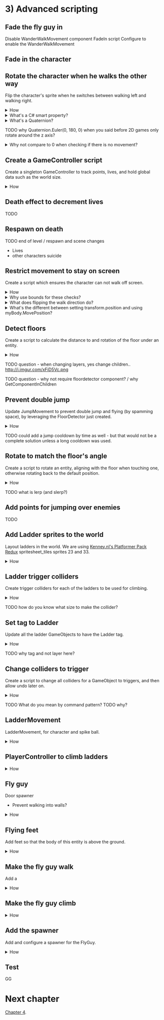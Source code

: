 # 3) Advanced scripting

## Fade the fly guy in

Disable WanderWalkMovement component
FadeIn script
Configure to enable the WanderWalkMovement

## Fade in the character



## Rotate the character when he walks the other way

Flip the character's sprite when he switches between walking left and walking right.

<details><summary>How</summary>

 - Create a C# script "RotateFacingDirection" under Assets/Code/Components/Movement.
 - Select the character GameObject and add the RotateFacingDirection component.
 - Paste in the following code:

```csharp
using UnityEngine;

/// <summary>
/// Rotates an entity based on it's current horizontal velocity.
/// 
/// This causes entities to face the direction they are walking.
/// </summary>
[RequireComponent(typeof(Rigidbody2D))]
public class RotateFacingDirection : MonoBehaviour
{
  /// <summary>
  /// The rotation that's applied when looking left (vs right).
  /// </summary>
  /// <remarks>
  /// Cached here for performance.
  /// </remarks>
  static readonly Quaternion backwardsRotation = Quaternion.Euler(0, 180, 0);

  /// <summary>
  /// Used to control movement.
  /// </summary>
  /// <remarks>
  /// Cached here for performance.
  /// </remarks>
  Rigidbody2D myBody;

  /// <summary>
  /// The direction we are currently walking, 
  /// used to know when we turn around.
  /// </summary>
  /// <remarks>
  /// Defaults to true as our entities are configured facing right.
  /// </remarks>
  bool _isGoingRight = true;

  /// <summary>
  /// The direction we are currently walking.
  /// When changed, flips the rotation so the entity is facing forward.
  /// </summary>
  public bool isGoingRight
  {
    get
    {
      return _isGoingRight;
    }
    private set
    {
      if(isGoingRight == value)
      { // The value is not changing
        return;
      }

      // Flip the entity
      transform.rotation *= backwardsRotation;
      _isGoingRight = value;
    }
  }

  /// <summary>
  /// A Unity event, called before this GameObject is instantiated.
  /// </summary>
  protected void Awake()
  {
    myBody = GetComponent<Rigidbody2D>();
    Debug.Assert(myBody != null);
  }

  /// <summary>
  /// A Unity event, called each frame.
  /// 
  /// Updates the entities rotation.
  /// </summary>
  protected void Update()
  {
    float xVelocity = myBody.velocity.x;
    // If there is any horizontal movement
    if(Mathf.Abs(xVelocity) > 0.1)
    { 
      // Determine the current walk direction
      // This may rotate the sprite c/o
      // the smart property above.
      isGoingRight = xVelocity > 0;
    }
  }
}
```

</details>
<details><summary>What's a C# smart property?</summary>

In C#, data may be exposed as either a Field or a Property.  Fields are simply data as one would expect.  Properties are accessed in code like a field is, but they are capable of more.

In this example, when isGoingRight changes between true and false, the GameObject's transform is rotated so that the sprite faces the correct direction.  Leveraging the property changing to trigger the rotation change is an example of logic in the property making it 'smart'.

There are pros and cons to smart properties.  For example, one may argue that including the transform change when isGoingRight is modified hides the mechanic and makes the code harder to follow.  There are always alternatives if you prefer to not use smart properties.  For example:

```csharp
bool isGoingRightNow = xVelocity > 0;
if(isGoingRight != isGoingRightNow) 
{
  transform.rotation *= backwardsRotation;    
  isGoingRight = isGoingRightNow;
}
```

</details>

<details><summary>What's a Quaternion?</summary>

A Quaternion is how rotations are stored in a game engine.  They represent the rotation with (x, y, z, w) values, stored in this fashion because that it is an effecient way to do the necessary calculations when rendering on object on screen.

You could argue that this is overkill for a 2D game as in 2D the only rotation that may be applied is around the Z axis, and I would agree.  However remember that Unity is a 3D game engine.  When creating a 2D game, you are still in a 3D environment.  Therefore under the hood, Unity still optimizes its data for 3D.

Quaternions are not easy for people to understand.  When we think of rotations, we typically think in terms of 'Euler' (pronounced oil-er) rotations.  Euler rotations are degrees of rotation around each axis, e.g. (0, 0, 30) means rotate the object by 30 degrees around the Z axis.

In the inspector, modifying a Transform's rotation is done in Euler.  In code, you can either work with Quatenions directly or use Euler and then convert it back to Quatenion for storage.

Given a Quatenion, you can calculate the Euler value like so:

```csharp
Quaternion myRotationInQuaternion = transform.rotation;
Vector3 myRotationInEuler = myRotationInQuaternion.eulerAngles;
```

Given an Euler value, you can calculate the Quatenion:

```csharp
Quaternion rotationOfZ30Degrees = Quaternion.Euler(0, 0, 30);
```

Quaternions may be combined using Quaternion multiplication:

```csharp
Quaternion rotationOfZ60Degrees 
  = rotationOfZ30Degrees * rotationOfZ30Degrees;
```

</details>

TODO why Quaternion.Euler(0, 180, 0) when you said before 2D games only rotate around the z axis?


<details><summary>Why not compare to 0 when checking if there is no movement?</summary>

In Unity, numbers are represented with the float data type.  Float is a way of representing decimal numbers but is a not precise representation like you may expect.  When you set a float to some value, internally it may be rounded ever so slightly.

The rounding that happens with floats allows operations on floats to be executed very quickly.  However it means we should never look for exact values when comparing floats, as a tiny rounding issue may lead to the numbers not being equal.

In the example above, as the velocity approaches zero, the significance of if the value is positive or negative, is lost.  It's possible that if we were to compare to 0 that at times the float may oscilate between a tiny negative value and a tiny positive value causing the sprite to flip back and forth.

</details>

## Create a GameController script

Create a singleton GameController to track points, lives, and hold global data such as the world size.

<details><summary>How</summary>

  - Create a new GameObject named "GameController"
  - Create a script also named "GameController" and add it to the GameObject just created.
  - Paste the following:

```csharp
using System;
using UnityEngine;
using UnityEngine.SceneManagement;

/// <summary>
/// Tracks information which persists between scenes.
/// 
/// Singleton: This should appear in every scene, 
/// and only the first will survive.
/// </summary>
public class GameController : MonoBehaviour
{
  /// <summary>
  /// A convenient way to access this singleton.
  /// </summary>
  /// <remarks>
  /// Optional, could us GameObject.FindObjectByType instead.
  /// </remarks>
  public static GameController instance;

  /// <summary>
  /// Player's remaining life.  
  /// 
  /// Each game we reset to the initial value.
  /// </summary>
  public int lifeCounter = 3;

  /// <summary>
  /// Stores the original lifeCounter value, 
  /// allowing us to reset to the between games.
  /// </summary>
  int originalLifeCount;

  /// <summary>
  /// Player's total points so far this game.
  /// </summary>
  [NonSerialized]
  public int points;

  /// <summary>
  /// The visible area of the world.  Used to react to 
  /// things being at the edge of the screen.
  /// </summary>
  public Bounds screenBounds
  {
    get; private set;
  }

  /// <summary>
  /// A Unity event, called before this GameObject is instantiated.
  /// 
  /// Destroy gameobject if this is the second game controller 
  /// (guaranteeing one in the scene).
  /// </summary>
  protected void Awake()
  {
    Debug.Assert(lifeCounter > 0);

    if(instance != null)
    {
      // There is already a GameController,
      // we don't need another.
      Destroy(gameObject);
      return;
    }
    
    instance = this;
    originalLifeCount = lifeCounter;

    // Calculate size of the visible world
    Camera camera = Camera.main;
    Vector2 screenSize = new Vector2(
      (float)Screen.width / Screen.height,
      1);
    screenSize *= camera.orthographicSize * 2;
    screenBounds = new Bounds(
      (Vector2)camera.transform.position,
      screenSize);

    // Ensure this GameObject never dies.
    DontDestroyOnLoad(gameObject);

    // Subscribe to scene changes, to consider
    // reseting the game (points/lives).
    SceneManager.sceneLoaded += SceneManager_sceneLoaded;

    Debug.Assert(originalLifeCount > 0);
    Debug.Assert(screenBounds.size.magnitude > 0);
  }

  /// <summary>
  /// On scene change, consider reset game data (i.e. points/life).
  /// </summary>
  /// <param name="scene">The scene being loaded ATM.</param>
  /// <param name="loadMode">ignored</param>
  void SceneManager_sceneLoaded(
    Scene scene,
    LoadSceneMode loadMode)
  {
    // When you return to the menu, reset the game.
    if(scene.name == "MainMenu")
    {
      Reset();
    }
  }

  /// <summary>
  /// Resets life and points in preparation for a new game.
  /// </summary>
  void Reset()
  {
    lifeCounter = originalLifeCount;
    points = 0;

    Debug.Assert(lifeCounter > 0);
  }
}
```

</details>

## Death effect to decrement lives

TODO

## Respawn on death

TODO
end of level / respawn and scene changes

- Lives
- other characters suicide

## Restrict movement to stay on screen

Create a script which ensures the character can not walk off screen.

<details><summary>How</summary>

 - Create a C# script "KeepWalkMovementOnScreen" under Assets/Code/Components/Movement.
 - Select the Character GameObject and add the KeepWalkMovementOnScreen component.
 - Paste in the following code:

```csharp
using UnityEngine;

/// <summary>
/// Ensures that the entity stays on the screen. 
/// It will flip the current walk direction automatically 
/// (which has no impact on the Player but causes enemies to bounce).
/// </summary>
[RequireComponent(typeof(Rigidbody2D))]
public class KeepWalkMovementOnScreen : MonoBehaviour
{
  #region Data
  /// <summary>
  /// Used to determine if we are currently moving.
  /// </summary>
  Rigidbody2D myBody;

  /// <summary>
  /// Used to cause the entity to start walking the 
  /// opposite direction when it hits the edge of the screen.
  /// 
  /// This is not required and may be null.
  /// </summary>
  WalkMovement walkMovement;
  #endregion

  #region Init
  /// <summary>
  /// A Unity event, called once before this GameObject
  /// is spawned in the world.
  /// </summary>
  protected void Awake()
  {
    myBody = GetComponent<Rigidbody2D>();
    walkMovement = GetComponent<WalkMovement>();

    

    Debug.Assert(myBody != null);
  }
  #endregion

  #region Events
  /// <summary>
  /// A Unity event, called each frame.
  /// 
  /// If the entity is off screen, pop it back 
  /// and flip the walk direction.
  /// </summary>
  protected void Update()
  {
    // Check if the entity is off screen
    if(GameController.instance.screenBounds.Contains(transform.position) == false)
    { 
      // Move the entity back to the edge of the screen
      transform.position =
        GameController.instance.screenBounds.ClosestPoint(transform.position);
      if(walkMovement != null)
      {
        // Flip the walk direction
        walkMovement.desiredWalkDirection 
          = -walkMovement.desiredWalkDirection;
      }
    }
  }
  #endregion
}
```

</details>

<details><summary>Why use bounds for these checks?</summary>

There are a few ways you could check for an entity walking off the edge of the screen.  I choose to use the Unity bounds struct because it has methods which make the rest of this component easy.  Specifically:

 - Contains: Check if the current position is on the screen.
 - ClosestPoint: Return the closest point on screen for the character, used when he is off-screen to teleport him back.

</details>

<details><summary>What does flipping the walk direction do?</summary>

Each frame the PlayerController sets the walk direction without consider the previous value.  So flipping the walk direction here is promptly overwritten by the PlayerController - resulting in little or no impact to movement in the game.

We included this logic because not all controllers are going to work the same way.  Later in the tutorial we will be adding another entity that uses WalkMovement by only setting desiredWalkDirection periodically.  For that entity, flipping the direction will cause the entity to bounce off the side of the screen and walk the other way.

This logic doesn't impact the character but it's not harmful either and it fits with the theme of this component, enabling reuse.

</details>

<details><summary>What's the different between setting transform.position and using myBody.MovePosition?</summary>

Updates to the Transform directly will teleport your character immediatelly and bypass all physics logic.  

Using the rigidbody.MovePosition method will smoothly transition the object to its new postion.  It's very fast, but if you try this and watch closely, MovePosition is animating a few frames on the way to the target position instead of going there immediatelly.

We are not suggesting one approach should always be used over the other - consider the use case and how you want your game to feel, sometimes teleporting is exactly the feature you're looking for.  

Be careful when you change position using either of these methods as opposed to using forces on the rigidbody.  It's possible that you teleport right into the middle of another object.  The next frame, Unity will try to react to that collision state and this may result in objects popping out in strange ways.

In this component we are setting transform.position for the teleport effect.  If rigidbody.MovePosition was used instead, occasionally issues would arrise as MovePosition competes with other forces on the object.

</details>



## Detect floors

Create a script to calculate the distance to and rotation of the floor under an entity.

<details><summary>How</summary>

 - Create a layer 'Floor'.
 - Select all the Platform GameObjects and change to Layer Floor.
   - When prompted, you can 'Yes, change children'.
 - Create a C# script "FloorDetector" under Assets/Code/Components/Movement.
 - Select the Character and add the FloorDetector component.
 - Paste in the following code:

```csharp
using UnityEngine;

/// <summary>
/// Used to determine if the entity is on the ground.  
/// Also provides properties about the ground we are standing on.
/// 
/// This component may be placed on the main entity GameObject 
/// or a child GameObject.  A child may be used to offset the feet
/// from the collider used for other things.
/// </summary>
[RequireComponent(typeof(Collider2D))]
public class FloorDetector : MonoBehaviour
{
  /// <summary>
  /// The rotation that's applied when a floor is upside down.
  /// </summary>
  static readonly Quaternion backwardsRotation = Quaternion.Euler(0, 0, 180);

  /// <summary>
  /// The collider on this gameObject, used to determine if we 
  /// are currently on the ground (vs jumping or falling).
  /// </summary>
  Collider2D myCollider;

  /// <summary>
  /// Sets a LayerMask to 'Floor' for use when calling Physics 
  /// to check if we are on ground.
  /// </summary>
  ContactFilter2D floorFilter;

  /// <summary>
  /// True if the entity is currently standing on the ground.
  /// </summary>
  public bool isTouchingFloor
  {
    get; private set;
  }

  /// <summary>
  /// The up direction / normal for the floor we are standing on.
  /// Null if we isTouchingFloor == false.
  /// </summary>
  public Vector2? floorUp
  {
    get; private set;
  }

  /// <summary>
  /// The rotation for the floor we are standing on.
  /// Null if we isTouchingFloor == false.
  /// </summary>
  public Quaternion? floorRotation
  {
    get; private set;
  }

  /// <summary>
  /// How far above the floor we are ATM.  
  /// 0 if isTouchingFloor.
  /// Null if there is no floor under us.
  /// </summary>
  public float? distanceToFloor
  {
    get; private set;
  }

  /// <summary>
  /// A Unity event, called once before this GameObject
  /// is spawned in the world.
  /// </summary>
  protected void Awake()
  {
    myCollider = GetComponent<Collider2D>();

    floorFilter = new ContactFilter2D()
    {
      layerMask = LayerMask.GetMask(new[] { "Floor" }),
      useLayerMask = true
    };

    Debug.Assert(myCollider != null);
  }

  /// <summary>
  /// A Unity event, called every x ms of game time.
  /// 
  /// Checks for floor and updates properties.
  /// </summary>
  protected void FixedUpdate()
  {
    Collider2D floorWeAreStandingOn = DetectTheFloorWeAreStandingOn();
    isTouchingFloor = floorWeAreStandingOn != null;

    Collider2D floorUnderUs;
    if(floorWeAreStandingOn != null)
    {
      floorUp = CalculateFloorUp(floorWeAreStandingOn);
      floorRotation = CalculateFloorRotation(floorWeAreStandingOn);
      floorUnderUs = floorWeAreStandingOn;
    }
    else
    {
      floorUp = null;
      floorRotation = null;
      floorUnderUs = DetectFloorUnderUs();
    }

    distanceToFloor = CalculateDistanceToFloor(floorWeAreStandingOn, floorUnderUs);
  }

  /// <summary>
  /// Returns the collider for the floor / platform we are 
  /// standing on, if we are not in the air.
  /// </summary>
  /// <returns>The floor's collider, or null.</returns>
  Collider2D DetectTheFloorWeAreStandingOn()
  {
    Collider2D[] possibleResultList = new Collider2D[3];

    // Ask Unity which floors we are colliding with
    int foundColliderCound
      = Physics2D.OverlapCollider(myCollider, floorFilter, possibleResultList);

    for(int i = 0; i < foundColliderCound; i++)
    {
      Collider2D collider = possibleResultList[i];
      ColliderDistance2D distance = collider.Distance(myCollider);

      // If my collider is on or above the floor
      // (vs jumping up through a floor)
      // and we are making contact with the top (vs bottom) 
      if(distance.distance >= -.1f
        && Vector2.Dot(Vector2.up, distance.normal) > 0)
      {
        return collider;
      }
    }

    // Didn't find a valid floor, we must be in the air.
    return null;
  }

  /// <summary>
  /// If we are not standing on a floor, this may be used
  /// to raycast from the center of the entity downwards,
  /// looking for the first floor underneath us.
  /// </summary>
  /// <returns>The floor's collider, or null.</returns>
  Collider2D DetectFloorUnderUs()
  {
    // Raycast to find any floor under us if we can.
    RaycastHit2D[] result = new RaycastHit2D[1];
    if(Physics2D.Raycast(transform.position, Vector2.down, floorFilter, result) > 0)
    {
      return result[0].collider;
    }

    // Can't find any floor
    // this should never happen with our level design.
    return null;
  }

  /// <summary>
  /// If we are standing on a floor, this may be used
  /// to determine its up direction.
  /// </summary>
  /// <returns>
  /// The floor 'up' normally.  
  /// 'Down' when the floor is upsidedown.
  /// i.e. always facing positive Y.
  /// </returns>
  static Vector2 CalculateFloorUp(
    Collider2D floorWeAreStandingOn)
  {
    Debug.Assert(floorWeAreStandingOn != null);

    // The transform up represents the platform's normal because any rotation in the platform sprite 
    // is part of it's gameObject (vs drawn with rotation or rotated in a child object).
    Vector2 floorUp = floorWeAreStandingOn.transform.up;
    if(Vector2.Dot(Vector2.up, floorUp) >= 0)
    {
      return floorUp;
    }
    else
    {
      // Use down instead
      return -floorUp;
    }
  }

  /// <summary>
  /// If we are standing on a floor, this may be used
  /// to determine its rotation.
  /// </summary>
  /// <returns>
  /// The floor rotation normally.  
  /// The floor rotation * (0, 0, 180) when the floor is upsidedown.
  /// i.e. always facing the world up.
  /// </returns>
  static Quaternion CalculateFloorRotation(
    Collider2D floorWeAreStandingOn)
  {
    Debug.Assert(floorWeAreStandingOn != null);

    Quaternion floorRotation = floorWeAreStandingOn.transform.rotation;
    if(Quaternion.Dot(floorRotation, Quaternion.identity) >= 0)
    {
      return floorRotation;
    }
    else
    {
      return floorRotation * backwardsRotation;
    }
  }

  /// <summary>
  /// Determines the distance to the closest floor.
  /// </summary>
  /// <returns>
  /// 0 if standing on a floor.
  /// > 0 if there is floor under us.
  /// null if we couldn't find a floor.
  /// </returns>
  float? CalculateDistanceToFloor(
    Collider2D floorWeAreStandingOn,
    Collider2D floorUnderUs)
  {
    if(floorWeAreStandingOn != null)
    {
      // If standing, distance is assumed to be 0
      return 0;
    }
    else if(floorUnderUs != null)
    {
      // Compare bounds to determine the separation between them
      float yOfTopOfFloor = floorUnderUs.bounds.max.y;

      // If an edgeRadius was used, this must be added to the bounds info
      if(floorUnderUs is BoxCollider2D)
      {
        BoxCollider2D boxCollider = (BoxCollider2D)floorUnderUs;
        yOfTopOfFloor += boxCollider.edgeRadius;
      }

      return myCollider.bounds.min.y - yOfTopOfFloor;
    }
    else
    {
      // Couldn't find a floor
      return null;
    }
  }
}
```

</details>

TODO question - when changing layers, yes change children..
http://i.imgur.com/xFiD5Vc.png

TODO question - why not require floordetector component? / why GetComponentInChildren



## Prevent double jump

Update JumpMovement to prevent double jump and flying (by spamming space), by leveraging the FloorDetector just created.

<details><summary>How</summary>

 - Update JumpMovement with the following changes (or copy paste the full version TODO link).

<details><summary>Existing code</summary>

```csharp
using UnityEngine;

/// <summary>
/// Controls the entity's jump.  
/// 
/// Another component drives when to jump via Jump().
/// </summary>
[RequireComponent(typeof(Rigidbody2D))]
[RequireComponent(typeof(AudioSource))]
public class JumpMovement : MonoBehaviour
{
  /// <summary>
  /// The sound to play when the character starts their jump.
  /// </summary>
  [SerializeField]
  AudioClip jumpSound;

  /// <summary>
  /// How much force to apply on jump.
  /// </summary>
  [SerializeField]
  float jumpSpeed = 6.5f;

  /// <summary>
  /// Used to add force on jump.
  /// </summary>
  Rigidbody2D myBody;
```

</details>

```csharp
  /// <summary>
  /// Used to confirm we are grounded before jumping.
  /// </summary>
  FloorDetector floorDector; 
```

<details><summary>Existing code</summary>

```csharp
  /// <summary>
  /// Used to play sound effects.
  /// </summary>
  AudioSource audioSource;

  /// <summary>
  /// Used to process events in FixedUpdate that 
  /// may have been captured on Update.
  /// </summary>
  bool wasJumpRequestedSinceLastFixedUpdate;

  /// <summary>
  /// A Unity event, called once before this GameObject
  /// is spawned in the world.
  /// </summary>
  protected void Awake()
  {
    myBody = GetComponent<Rigidbody2D>();
    
```

</details>

```csharp
    floorDector = GetComponentInChildren<FloorDetector>(); 
    Debug.Assert(floorDector != null); 
```

<details><summary>Existing code</summary>

```csharp
    audioSource = GetComponent<AudioSource>();

    Debug.Assert(myBody != null);
    Debug.Assert(audioSource != null);
  }

  /// <summary>
  /// Adds force to the body to make the entity jump.
  /// </summary>
  public void Jump()
  {
    Debug.Assert(jumpSpeed >= 0,
      "jumpSpeed must not be negative");

    wasJumpRequestedSinceLastFixedUpdate = true;
  }

  protected void FixedUpdate()
  {
    if(wasJumpRequestedSinceLastFixedUpdate)
    {
```

</details>

```csharp
      if(floorDector.isTouchingFloor) 
      {
```

<details><summary>Existing code</summary>


```csharp
        // Jump!
        myBody.AddForce(
            new Vector2(0, jumpSpeed),
            ForceMode2D.Impulse);

        // Play the sound effect
        audioSource.PlayOneShot(jumpSound);
```

</details>

```csharp
      } 
```

<details><summary>Existing code</summary>

```csharp
      // Clear the jump flag, enabling the next jump
      wasJumpRequestedSinceLastFixedUpdate = false;
    }
  }
}
```
</details>

</details>

TODO could add a jump cooldown by time as well - but that would not be a complete solution unless a long cooldown was used.


## Rotate to match the floor's angle

Create a script to rotate an entity, aligning with the floor when touching one, otherwise rotating back to the default position.

<details><summary>How</summary>

```csharp
using UnityEngine;

/// <summary>
/// When on floor, rotates an entity to align with the floor. 
/// 
/// When in air, rotates towards identity 
/// (back to standing straight up).
/// </summary>
[RequireComponent(typeof(RotateFacingDirection))]
public class RotateToAlignWithFloor : MonoBehaviour
{
  /// <summary>
  /// The rotation that's applied when looking left (vs right).
  /// </summary>
  /// <remarks>Cached here for performance.</remarks>
  static readonly Quaternion backwardsRotation 
    = Quaternion.Euler(0, 180, 0);

  /// <summary>
  /// How quickly the entity rotates so that 
  /// its feet are both on the floor.
  /// </summary>
  [SerializeField]
  float rotationLerpSpeed = .4f;

  /// <summary>
  /// Used to get info about the floor we are over.
  /// </summary>
  FloorDetector floorDetector;

  /// <summary>
  /// Used to determine the current facing direction.
  /// </summary>
  RotateFacingDirection facingDirection;

  /// <summary>
  /// A Unity event, called once before this GameObject
  /// is spawned in the world.
  /// </summary>
  protected void Awake()
  {
    floorDetector = GetComponentInChildren<FloorDetector>();
    facingDirection = GetComponent<RotateFacingDirection>();

    Debug.Assert(floorDetector != null);
    Debug.Assert(facingDirection != null);
  }

  /// <summary>
  /// A Unity event, called each frame.
  /// 
  /// Update the entities rotation.
  /// </summary>
  protected void Update()
  {
    Quaternion targetRotation;
    if(floorDetector.isTouchingFloor)
    {
      targetRotation = floorDetector.floorRotation.Value;
    }
    else
    {
      targetRotation = Quaternion.identity;
    }

    if(facingDirection.isGoingRight == false)
    {
      // If the entity is flipped, also flip the target 
      // rotation we are lerping towards
      targetRotation *= backwardsRotation;
    }

    transform.rotation = Quaternion.Lerp(
      transform.rotation, 
      targetRotation, 
      rotationLerpSpeed * Time.deltaTime);
  }
}
```

</details>

TODO what is lerp (and slerp?)

## Add points for jumping over enemies

TODO

## Add Ladder sprites to the world

Layout ladders in the world.  We are using [Kenney.nl's Platformer Pack Redux](http://kenney.nl/assets/platformer-pack-redux) spritesheet_tiles sprites 23 and 33.

<details><summary>How</summary>

 - Create a parent Ladder GameObject, add sprite(s) for the look you want.
   - You may want to 'Flip' the Y in the SpriteRenderer to mirror the top and bottom on some ladders.
   - The child sprite GameObjects should have a default Transform, with the execption of the Y position when multiple sprites are used.
   - It usually looks fine to overlap sprites a bit, as we do to get the space between ladder steps looking good.
 - Set the SpriteRenderers' Order is Layer to -1.
 - Position the ladder and repeat, creating several ladders - some which look broken.
 - Create a new parent GameObject to hold all the ladders (optional).

<img src="http://i.imgur.com/NtZZZxD.gif" />

</details>


## Ladder trigger colliders

Create trigger colliders for each of the ladders to be used for climbing.

<details><summary>How</summary>

 - Add BoxCollider2D.
 - Size them so that:
   - The width is thinner than the sprite.
   - The bottom of the collider is about half the character's height above the lower platform.
   - The top of the collider is about half the character's height above the upper platform.
 - Check "Is Trigger".

<img src="http://i.imgur.com/GyGCU4n.png" />

TODO update collider size screenshot

</details>

TODO how do you know what size to make the collider?

## Set tag to Ladder

Update all the ladder GameObjects to have the Ladder tag.

<details><summary>How</summary>

 - Create a tag for "Ladder".
 - Select all the ladder GameObjects and change their tag to Ladder.
   - You can select "Yes, change children" when prompted.

</details>

TODO why tag and not layer here?


## Change colliders to trigger

Create a script to change all colliders for a GameObject to triggers, and then allow undo later on.

<details><summary>How</summary>

 - Create a script Assets/Code/Utils/ChangeCollidersToTriggersCommand
 - Paste in the following:

```csharp
using System.Collections.Generic;
using UnityEngine;

/// <summary>
/// This uses the 'Command pattern' to disable colliders on a 
/// gameObject (by changing them to triggers).
/// 
/// It stores the colliders modified so it may undo the change
/// later.
/// </summary>
public class ChangeCollidersToTriggersCommand
{
  /// <summary>
  /// The colliders which were modified.
  /// Saved to enable undo later on.
  /// </summary>
  List<Collider2D> impactedColliderList;

  /// <summary>
  /// Disables all colliders on the gameObject 
  /// and stores them allowing undo later.
  /// </summary>
  /// <param name="gameObject">
  /// The gameObject to disable colliders for.
  /// </param>
  public ChangeCollidersToTriggersCommand(
    GameObject gameObject)
  {
    impactedColliderList = new List<Collider2D>();
    Collider2D[] colliderList 
      = gameObject.GetComponentsInChildren<Collider2D>();
    for(int i = 0; i < colliderList.Length; i++)
    {
      Collider2D collider = colliderList[i];
      // Only modify colliders 
      // (vs anything that is already a trigger)
      if(collider.isTrigger == false)
      { 
        // Store this for undo later
        impactedColliderList.Add(collider);

        // Change to trigger, allowing this to pass-through 
        // obstacles
        collider.isTrigger = true;
      }
    }
  }

  /// <summary>
  /// Re-enable all colliders this command originally disabled.
  /// </summary>
  public void Undo()
  {
    for(int i = 0; i < impactedColliderList.Count; i++)
    {
      Collider2D collider = impactedColliderList[i];
      collider.isTrigger = false;
    }
  }
}
```

</details>

TODO What do you mean by command pattern?
TODO why?

## LadderMovement

LadderMovement, for character and spike ball.


<details><summary>How</summary>

 - Create "LadderMovement"
 - Add to character

```csharp
using System;
using System.Collections.Generic;
using UnityEngine;

/// <summary>
/// Controls the motion up/down ladders.
/// 
/// Driven primarily by desiredClimbDirection.
/// 
/// When on a ladder, this component overwrites the 
/// rigidbody velocity.y (not the .x), preventing gravity.
/// </summary>
[RequireComponent(typeof(Rigidbody2D))]
public class LadderMovement : MonoBehaviour
{
  /// <summary>
  /// Set by another component to attempt climbing a ladder 
  /// up/down.
  /// </summary>
  [NonSerialized]
  public float desiredClimbDirection;

  /// <summary>
  /// Called when the entity first gets on a ladder.
  /// </summary>
  public event Action onGettingOnLadder;

  /// <summary>
  /// Called when the entity gets off a ladder it was 
  /// previously climbing.
  /// </summary>
  public event Action onGettingOffLadder;

  /// <summary>
  /// True if the entity is currently on a ladder.
  /// </summary>
  public bool isOnLadder
  {
    get
    {
      return ladderWeAreOn != null;
    }
  }

  /// <summary>
  /// How quickly the entity moves up/down ladders.
  /// </summary>
  [SerializeField]
  float climbSpeed = 60;

  /// <summary>
  /// Used to turn off gravity while we are climbing.
  /// </summary>
  Rigidbody2D myBody;

  /// <summary>
  /// Used to determine the distance to the ground.
  /// </summary>
  FloorDetector floorDetector;

  /// <summary>
  /// Backs the ladderWeAreOn property.
  /// </summary>
  GameObject _ladderWeAreOn;

  /// <summary>
  /// The ladder we are currently climbing, if any.
  /// </summary>
  GameObject ladderWeAreOn
  {
    get
    {
      return _ladderWeAreOn;
    }
    set
    {
      if(_ladderWeAreOn == value)
      {
        // No changes
        return;
      }

      _ladderWeAreOn = value;

      if(ladderWeAreOn != null)
      {
        OnGettingOnLadder();
      }
      else
      {
        OnGettingOffLadder();
      }
    }
  }

  /// <summary>
  /// Used to turn off colliders when we get on a ladder,
  /// and then turn them back on when we get off a ladder.
  /// This allows us to walk through floors while climbing.
  /// </summary>
  ChangeCollidersToTriggersCommand triggerCommand;

  /// <summary>
  /// Via trigger enter/exit we maintain a list of all 
  /// the ladders the entity is currently standing on.
  /// </summary>
  List<GameObject> currentLadderList;

  /// <summary>
  /// A Unity event, called once before this GameObject
  /// is spawned in the world.
  /// </summary>
  protected void Awake()
  {
    currentLadderList = new List<GameObject>();
    myBody = GetComponent<Rigidbody2D>();
    floorDetector = GetComponentInChildren<FloorDetector>();

    Debug.Assert(myBody != null);
    Debug.Assert(floorDetector != null);
  }

  /// <summary>
  /// When we encounter a new ladder, add it to the list.
  /// </summary>
  /// <param name="collision">The gameObject we just encountered.</param>
  protected void OnTriggerEnter2D(
    Collider2D collision)
  {
    // Ignore anything which is not a ladder
    if(collision.CompareTag("Ladder") == false)
    {
      return;
    }

    // Add this to the list of ladders we are on top of
    currentLadderList.Add(collision.gameObject);
  }

  /// <summary>
  /// When we walk away from a ladder, remove it from the currentLadderList.
  /// </summary>
  /// <param name="collision">The gameObject we are walking away from.</param>
  protected void OnTriggerExit2D(
    Collider2D collision)
  {
    // If the ladder being removed is the currentLadder, force getting off.
    if(collision.gameObject == ladderWeAreOn)
    {
      GetOffLadder();
    }

    // Remove the ladder from the list
    currentLadderList.Remove(collision.gameObject);
  }

  /// <summary>
  /// Consider getting on/off a ladder given climbDirection. 
  /// When on a ladder, control the entity's y movement.
  /// </summary>
  protected void FixedUpdate()
  {
    GameObject ladder = ladderWeAreOn;

    if(ladder == null)
    {
      // If we are not on a ladder, check if we are near one.
      ladder = FindClosestLadder();
      if(ladder == null)
      {
        // If we are not near a ladder, there's nothing to do
        return;
      }
    }

    // Get the climbable region for the ladder
    Bounds bounds = ladder.GetComponent<Collider2D>().bounds;

    if(isOnLadder == false && Mathf.Abs(desiredClimbDirection) > 0.01)
    {
      // If the desiredClimbDirection is not zero, consider getting on
      if(((desiredClimbDirection > 0 && myBody.position.y < bounds.center.y)
        || (desiredClimbDirection < 0 && myBody.position.y > bounds.center.y)))
      {
        // Get on if moving up and on lower half or moving down and on upper half
        ladderWeAreOn = ladder;
      }
    }

    if(isOnLadder)
    {
      float currentVerticalVelocity = myBody.velocity.y;
      if(floorDetector.distanceToFloor > .1f && floorDetector.distanceToFloor < .3f
        && ((currentVerticalVelocity > 0 && myBody.position.y > bounds.center.y)
          || (currentVerticalVelocity < 0 && myBody.position.y < bounds.center.y)))
      {
        // If feet near ground and moving towards end of ladder
        GetOffLadder();
      }
      else
      {
        // Move up/down ladder or hold current location
        myBody.velocity = new Vector2(myBody.velocity.x,
          desiredClimbDirection * climbSpeed * Time.fixedDeltaTime);
      }
    }
  }

  /// <summary>
  /// Get off the ladder.
  /// </summary>
  public void GetOffLadder()
  {
    ladderWeAreOn = null;
  }

  /// <summary>
  /// Called when the entity first gets on a ladder.
  /// </summary>
  void OnGettingOnLadder()
  {
    Debug.Assert(triggerCommand == null);

    // When we first get on a ladder, disable physics to allow climbing through the floor
    triggerCommand = new ChangeCollidersToTriggersCommand(gameObject);
    myBody.gravityScale = 0;
    myBody.velocity = Vector2.zero;

    if(onGettingOnLadder != null)
    {
      // Fire event for other components
      onGettingOnLadder();
    }
  }

  /// <summary>
  /// Called when an entity gets off a ladder they are climbing.
  /// </summary>
  void OnGettingOffLadder()
  {
    // When we get off a ladder, re-enable physics
    triggerCommand.Undo();
    triggerCommand = null;
    desiredClimbDirection = 0;
    myBody.GetComponent<Collider2D>().isTrigger = false;
    myBody.gravityScale = 1;

    if(onGettingOffLadder != null)
    {
      // Fire event for other components
      onGettingOffLadder();
    }
  }

  /// <summary>
  /// The best fit ladder the entity is standing on/near, 
  /// if any.
  /// </summary>
  /// <returns>The closest ladder's GameObject, or null.</returns>
  GameObject FindClosestLadder()
  {
    if(currentLadderList.Count == 0)
    {
      // We are not near any ladder ATM
      return null;
    }

    // Select the closest ladder, if we are standing near several
    GameObject closestLadder = null;
    float distanceToClosestLadder = 0;
    for(int i = 0; i < currentLadderList.Count; i++)
    {
      GameObject ladder = currentLadderList[i];
      float distanceToLadder = (ladder.transform.position - transform.position).sqrMagnitude;
      if(closestLadder == null)
      {
        closestLadder = ladder;
        distanceToClosestLadder = distanceToLadder;
      }
      else
      {
        if(distanceToLadder < distanceToClosestLadder)
        {
          closestLadder = ladder;
          distanceToClosestLadder = distanceToLadder;
        }
      }
    }

    return closestLadder;
  }
}
```


</details>

## PlayerController to climb ladders



<details><summary>How</summary>

 - TODO

<details><summary>Existing code</summary>

```csharp
using UnityEngine;

/// <summary>
/// Wires up user input, allowing the user to 
/// control the player in game with a keyboard.
/// </summary>
[RequireComponent(typeof(WalkMovement))]
[RequireComponent(typeof(JumpMovement))]
```

</details>

```csharp
[RequireComponent(typeof(LadderMovement))] 
```

<details><summary>Existing code</summary>

```csharp
public class PlayerController : MonoBehaviour
{
  /// <summary>
  /// Used to cause the object to walk.
  /// </summary>
  WalkMovement walkMovement;

  /// <summary>
  /// Used to cause the object to jump.
  /// </summary>
  JumpMovement jumpMovement;
```

</details>

```csharp
  /// <summary>
  /// Used to cause the object to climb up or down.
  /// </summary>
  LadderMovement ladderMovement; 
```

<details><summary>Existing code</summary>

```csharp
  /// <summary>
  /// A Unity event, called once before the GameObject
  /// is instantiated.
  /// </summary>
  protected void Awake()
  {
    walkMovement = GetComponent<WalkMovement>();
    jumpMovement = GetComponent<JumpMovement>();
```

</details>

```csharp
    ladderMovement = GetComponent<LadderMovement>(); 
    Debug.Assert(ladderMovement != null); 
```

<details><summary>Existing code</summary>

```csharp

    Debug.Assert(walkMovement != null);
    Debug.Assert(jumpMovement != null);
  }

  /// <summary>
  /// A Unity event, called every x ms of game time.
  /// 
  /// Consider moving.
  /// </summary>
  /// <remarks>
  /// Moving uses an input state, and therefore may be captured 
  /// on Update or FixedUpdate, we use FixedUpdate since physics 
  /// also runs on FixedUpdate, so trying to do this on update would
  /// require an extra cache (w/o benefit).
  /// </remarks>
  protected void FixedUpdate()
  {
    // Consider moving left/right based off keyboard input.
    walkMovement.desiredWalkDirection
      = Input.GetAxis("Horizontal");
```

</details>

```csharp
    // Consider climbing a ladder
    ladderMovement.desiredClimbDirection 
      = Input.GetAxis("Vertical");
```

<details><summary>Existing code</summary>

```csharp
  }

  /// <summary>
  /// A Unity event, called once per frame.
  /// 
  /// Consider jumping.
  /// </summary>
  /// <remarks>
  /// Jumping uses an input event, and therefore must be
  /// captured on Update.
  /// </remarks>
  protected void Update()
  {
    if(Input.GetButtonDown("Jump"))
    {
      jumpMovement.Jump();
    }
  }
}
```

</details>

</details>


## Fly guy

Door spawner
 - Prevent walking into walls?

<details><summary>How</summary>

 - Select the sprites for the walk animation, we are using 30, 84, and 90.
 - Drag into the Hierarchy to create the GameObject and animation.  Save as Assets/Animations/FlyWalk.
 - Rename to "FlyGuy"
 - Set the Layer for FlyGuy to 'Enemy'.
 - Set Order in Layer to 1.
 - Add Rigidbody2D 
 - Freeze the Z rotation.
 - Add a CircleCollider2D.
 - Size the collider.
 - Create a Layer for "Feet".
 - Set the Layer for the FlyGuy's Feet to 'Feet'.
 - Size and position the collider 
 - Add FloorDetector, WalkMovement, KeepWalkMovementOnScreen, LadderMovement, RotateFacingDirection.
 - Add KillOnContactWith and set the layermask to Player.
 - Update the matrix to disable Feet / Player, Feet / Enemy, and Feet / Feet collisions.
</details>

## Flying feet

Add feet so that the body of this entity is above the ground.

<details><summary>How</summary>

 - Add an empty GameObject as a child under the FlyGuy.  Name it "aoeu".
   - Confirm it has a default transform.
 - Add a CapsuleCollider2D to the Feet.


</details>

## Make the fly guy walk

Add a

<details><summary>How</summary>


aoeu

```csharp

```

</details>


## Make the fly guy climb



<details><summary>How</summary>


aoeu

```csharp

```

</details>

## Add the spawner

Add and configure a spawner for the FlyGuy.

<details><summary>How</summary>

 - Add the sprite(s) to the scene.
 - Create a prefab for FlyGuy.
 - Add the Spawner component and set the Thing to Spawn to the fly guy prefab.
 - Door Order in Layer -1
 
aoeu

TODO - scale the parent gameObject.
For position, spawn happens at the parent GameObject's location.  Try to position that near the middle of the visuals for the door.

</details>


## Test

GG

# Next chapter

[Chapter 4](https://github.com/hardlydifficult/Platformer/blob/master/Chapter4.md).
